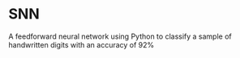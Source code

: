 # SNN
A feedforward neural network using Python to classify a sample of handwritten digits with an accuracy of 92%
